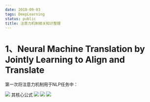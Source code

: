 ```yaml
---
date: 2018-09-03
tags: DeepLearning
status: public
title: 注意力机制相关知识整理
---
```


# 1、Neural Machine Translation by Jointly Learning to Align and Translate 
第一次将注意力机制用于NLP任务中：


![](./_image/2019-01-15-17-06-35.jpg)
其核心公式
![](./_image/2019-01-15-17-07-52.jpg)
![](./_image/2019-01-15-17-08-15.jpg)
 ![](./_image/2019-01-15-17-08-28.jpg)




















